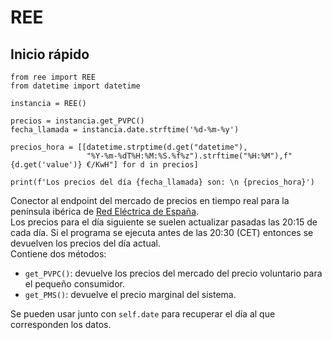 # REE
## Inicio rápido
```
from ree import REE
from datetime import datetime

instancia = REE()

precios = instancia.get_PVPC()
fecha_llamada = instancia.date.strftime('%d-%m-%y')

precios_hora = [[datetime.strptime(d.get("datetime"),
                 "%Y-%m-%dT%H:%M:%S.%f%z").strftime("%H:%M"),f"{d.get('value')} €/KwH"] for d in precios]

print(f'Los precios del día {fecha_llamada} son: \n {precios_hora}')
```

Conector al endpoint del mercado de precios en tiempo real para la península ibérica de [Red Eléctrica de España](https://www.ree.es/es/apidatos). \
Los precios para el día siguiente se suelen actualizar pasadas las 20:15 de cada día. Si el programa se ejecuta antes de las 20:30 (CET) entonces se devuelven los precios del día actual. \
Contiene dos métodos:
  - ```get_PVPC()```: devuelve los precios del mercado del precio voluntario para el pequeño consumidor.
  - ```get_PMS()```: devuelve el precio marginal del sistema.

Se pueden usar junto con ```self.date``` para recuperar el día al que corresponden los datos.
